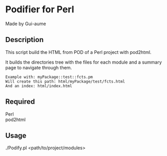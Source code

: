Podifier for Perl
=================

Made by Gui-aume

## Description

This script build the HTML from POD of a Perl project with pod2html.

It builds the directories tree with the files for each module and a summary page to navigate through them.

```
Example with: myPackage::test::fcts.pm
Will create this path: html/myPackage/test/fcts.html
And an index: html/index.html
```

## Required

Perl  
pod2html

## Usage

./Podify.pl <path/to/project/modules>